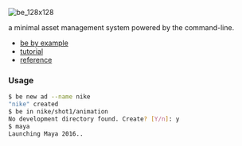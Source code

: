 ![be_128x128](https://cloud.githubusercontent.com/assets/2152766/8178025/88473a6c-1402-11e5-80a6-ddc8481815ba.png)

a minimal asset management system powered by the command-line.


- [be by example](https://gist.github.com/mottosso/840b3edf532df286f2dd)
- [tutorial](../../wiki/tutorial)
- [reference](../../wiki/api)


### Usage

```bash
$ be new ad --name nike
"nike" created
$ be in nike/shot1/animation
No development directory found. Create? [Y/n]: y
$ maya
Launching Maya 2016..
```
